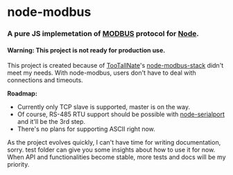 node-modbus
=================
### A pure JS implemetation of [MODBUS][Modbus] protocol for [Node][].

#### Warning: This project is not ready for production use.

This project is created because of [TooTallNate][]'s [node-modbus-stack][] didn't meet my needs.
With node-modbus, users don't have to deal with connections and timeouts.

**Roadmap:**
* Currently only TCP slave is supported, master is on the way.
* Of course, RS-485 RTU support should be possible with [node-serialport][] and it'll be the 3rd step.
* There's no plans for supporting ASCII right now.

As the project evolves quickly, I can't have time for writing documentation, sorry.
test folder can give you some insights about how to use it for now.
When API and functionalities become stable, more tests and docs will be my priority.

[Modbus]: http://www.modbus.org
[Node]: http://nodejs.org
[node-modbus-stack]: https://github.com/TooTallNate/node-modbus-stack
[TooTallNate]: https://github.com/TooTallNate
[node-serialport]: https://github.com/voodootikigod/node-serialport